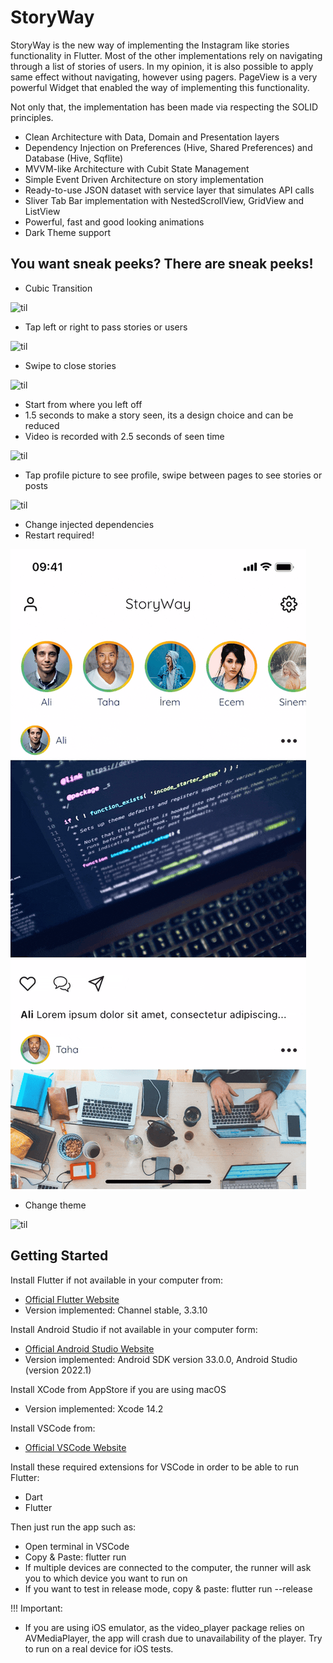 # StoryWay

StoryWay is the new way of implementing the Instagram like stories functionality
in Flutter. Most of the other implementations rely on navigating through a 
list of stories of users. In my opinion, it is also possible to apply same effect
without navigating, however using pagers. PageView is a very powerful Widget that
enabled the way of implementing this functionality.

Not only that, the implementation has been made via respecting the SOLID principles.

- Clean Architecture with Data, Domain and Presentation layers
- Dependency Injection on Preferences (Hive, Shared Preferences) and Database (Hive, Sqflite)
- MVVM-like Architecture with Cubit State Management
- Simple Event Driven Architecture on story implementation
- Ready-to-use JSON dataset with service layer that simulates API calls
- Sliver Tab Bar implementation with NestedScrollView, GridView and ListView
- Powerful, fast and good looking animations
- Dark Theme support
  
## You want sneak peeks? There are sneak peeks!

* Cubic Transition

![til](./gifs/cubic_transition.gif)

* Tap left or right to pass stories or users

![til](./gifs/tap_to_pass.gif)

* Swipe to close stories

![til](./gifs/swipe_to_close.gif)

* Start from where you left off
* 1.5 seconds to make a story seen, its a design choice and can be reduced
* Video is recorded with 2.5 seconds of seen time

![til](./gifs/start_left_off.gif)

* Tap profile picture to see profile, swipe between pages to see stories or posts

![til](./gifs/see_profile.gif)

* Change injected dependencies
* Restart required!

![til](./gifs/inject.gif)

* Change theme

![til](./gifs/theme.gif)


## Getting Started

Install Flutter if not available in your computer from:
- [Official Flutter Website](https://docs.flutter.dev/get-started/install)
- Version implemented: Channel stable, 3.3.10

Install Android Studio if not available in your computer form:
- [Official Android Studio Website](https://developer.android.com/studio?gclid=Cj0KCQiA8t2eBhDeARIsAAVEga3YBXLFbK_rctgmI8ZyoWuHS9iifuVni2fSbmYtVBA5e5KQs3ioBPEaAslgEALw_wcB&gclsrc=aw.ds)
- Version implemented: Android SDK version 33.0.0, Android Studio (version 2022.1)

Install XCode from AppStore if you are using macOS
- Version implemented: Xcode 14.2

Install VSCode from:
- [Official VSCode Website](https://code.visualstudio.com/)

Install these required extensions for VSCode in order to be able to run Flutter:
- Dart
- Flutter

Then just run the app such as:
- Open terminal in VSCode
- Copy & Paste: flutter run
- If multiple devices are connected to the computer, the runner will ask you to which device you want to run on
- If you want to test in release mode, copy & paste: flutter run --release

!!! Important:
- If you are using iOS emulator, as the video_player package relies on AVMediaPlayer, the app will crash due to unavailability of the player. Try to run on a real device for iOS tests.
